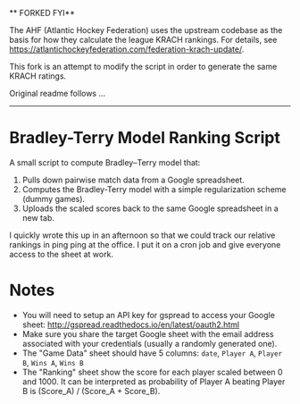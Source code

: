** FORKED FYI**

The AHF (Atlantic Hockey Federation) uses the upstream codebase as the basis for how they calculate the league KRACH rankings.  For details, see https://atlantichockeyfederation.com/federation-krach-update/.

This fork is an attempt to modify the script in order to generate the same KRACH ratings.

Original readme follows ...

---

# Bradley-Terry Model Ranking Script

A small script to compute Bradley–Terry model that:

1. Pulls down pairwise match data from a Google spreadsheet.
2. Computes the Bradley-Terry model with a simple regularization scheme (dummy games).
3. Uploads the scaled scores back to the same Google spreadsheet in a new tab.

I quickly wrote this up in an afternoon so that we could track our relative
rankings in ping ping at the office.  I put it on a cron job and give everyone
access to the sheet at work.

# Notes

 * You will need to setup an API key for gspread to access your Google sheet: http://gspread.readthedocs.io/en/latest/oauth2.html
 * Make sure you share the target Google sheet with the email address associated with your credentials (usually a randomly generated one).
 * The "Game Data" sheet should have 5 columns: `date`, `Player A`, `Player B`, `Wins A`, `Wins B`
 * The "Ranking" sheet show the score for each player scaled between 0 and 1000.  It can be interpreted as probability of Player A beating Player B is (Score_A) / (Score_A + Score_B).
